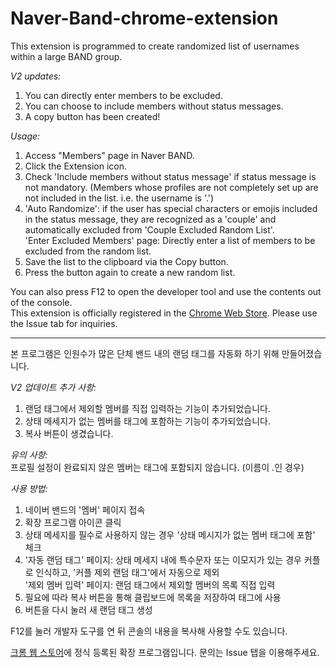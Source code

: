# Naver-Band-chrome-extension

This extension is programmed to create randomized list of usernames within a large BAND group.

*V2 updates:*
1. You can directly enter members to be excluded.
2. You can choose to include members without status messages.
3. A copy button has been created!


*Usage:*
1. Access "Members" page in Naver BAND.
2. Click the Extension icon.
3. Check 'Include members without status message' if status message is not mandatory. (Members whose profiles are not completely set up are not included in the list. i.e. the username is '.')
4. 'Auto Randomize': if the user has special characters or emojis included in the status message, they are recognized as a 'couple' and automatically excluded from 'Couple Excluded Random List'.<br>
'Enter Excluded Members' page: Directly enter a list of members to be excluded from the random list.
5. Save the list to the clipboard via the Copy button.
6. Press the button again to create a new random list.

You can also press F12 to open the developer tool and use the contents out of the console.<br>
This extension is officially registered in the [Chrome Web Store](https://chrome.google.com/webstore/detail/band-member-extrator/oofabaencccahklomcnclonickceffaa). Please use the Issue tab for inquiries.

<hr>

본 프로그램은 인원수가 많은 단체 밴드 내의 랜덤 태그를 자동화 하기 위해 만들어졌습니다.

*V2 업데이트 추가 사항:*
1. 랜덤 태그에서 제외할 멤버를 직접 입력하는 기능이 추가되었습니다.
2. 상태 메세지가 없는 멤버를 태그에 포함하는 기능이 추가되었습니다.
3. 복사 버튼이 생겼습니다.

*유의 사항: <br>*
프로필 설정이 완료되지 않은 멤버는 태그에 포함되지 않습니다. (이름이 .인 경우) <br>

*사용 방법:*
1. 네이버 밴드의 '멤버' 페이지 접속
2. 확장 프로그램 아이콘 클릭
3. 상태 메세지를 필수로 사용하지 않는 경우 '상태 메시지가 없는 멤버 태그에 포함' 체크
4. '자동 랜덤 태그' 페이지: 상태 메세지 내에 특수문자 또는 이모지가 있는 경우 커플로 인식하고, '커플 제외 랜덤 태그'에서 자동으로 제외 <br>'제외 멤버 입력' 페이지: 랜덤 태그에서 제외할 멤버의 목록 직접 입력
5. 필요에 따라 복사 버튼을 통해 클립보드에 목록을 저장하여 태그에 사용
6. 버튼을 다시 눌러 새 랜덤 태그 생성

F12를 눌러 개발자 도구를 연 뒤 콘솔의 내용을 복사해 사용할 수도 있습니다.

[크롬 웹 스토어](https://chrome.google.com/webstore/detail/band-member-extrator/oofabaencccahklomcnclonickceffaa)에 정식 등록된 확장 프로그램입니다. 
문의는 Issue 탭을 이용해주세요.
